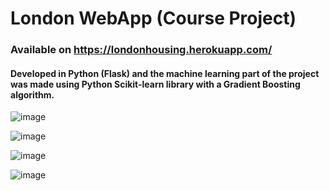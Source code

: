 # London WebApp (Course Project)

### Available on https://londonhousing.herokuapp.com/ 

#### Developed in Python (Flask) and the machine learning part of the project was made using Python Scikit-learn library with a Gradient Boosting algorithm.

![image](https://user-images.githubusercontent.com/34392955/130813199-650d44ee-a65c-433d-8b96-9f6ee0dd649a.png)

![image](https://user-images.githubusercontent.com/34392955/130815219-b98f6a37-d89a-4145-8410-5b19c70e74d8.png)

![image](https://user-images.githubusercontent.com/34392955/130815095-2f6da091-08e6-40a5-a193-50c460654222.png)

![image](https://user-images.githubusercontent.com/34392955/130815361-2f4bc006-4bf1-4c70-9e59-87edfe3d2979.png)
